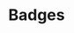 # Badges

<div data-iframe-width="200" data-iframe-height="360" data-share-badge-id="9854c66b-3e77-4616-bb4f-9adfa3305f62" data-share-badge-host="https://www.credly.com"></div><script type="text/javascript" async src="//cdn.credly.com/assets/utilities/embed.js"></script>

<div data-iframe-width="200" data-iframe-height="360" data-share-badge-id="74632705-7070-4afd-8151-0caa534b758f" data-share-badge-host="https://www.credly.com"></div><script type="text/javascript" async src="//cdn.credly.com/assets/utilities/embed.js"></script>

